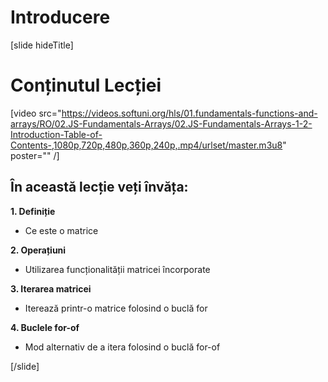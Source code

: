 # Introducere

[slide hideTitle]

# Conținutul Lecției

[video src="https://videos.softuni.org/hls/01.fundamentals-functions-and-arrays/RO/02.JS-Fundamentals-Arrays/02.JS-Fundamentals-Arrays-1-2-Introduction-Table-of-Contents-,1080p,720p,480p,360p,240p,.mp4/urlset/master.m3u8" poster="" /]

## În această lecție veți învăța:

**1. Definiție**

- Ce este o matrice

**2. Operațiuni**

- Utilizarea funcționalității matricei încorporate

**3. Iterarea matricei**

- Iterează printr-o matrice folosind o buclă for

**4. Buclele for-of**

- Mod alternativ de a itera folosind o buclă for-of

[/slide]